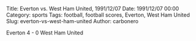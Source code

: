 Title: Everton vs. West Ham United, 1991/12/07
Date: 1991/12/07 00:00
Category: sports
Tags: football, football scores, Everton, West Ham United
Slug: everton-vs-west-ham-united
Author: carbonero


Everton 4 - 0 West Ham United
